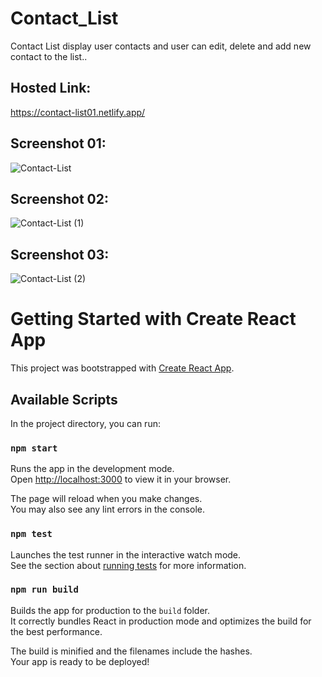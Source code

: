 # Contact_List

Contact List display user contacts and user can edit, delete and add new contact to the list..

## Hosted Link:

https://contact-list01.netlify.app/

## Screenshot 01:
![Contact-List](https://user-images.githubusercontent.com/106314383/201008087-5db405cf-c831-402c-805d-c253b86bf41d.png)

## Screenshot 02:
![Contact-List (1)](https://user-images.githubusercontent.com/106314383/201008132-ac11eb0d-e2a8-454e-be6f-4937fb42e492.png)



## Screenshot 03:
![Contact-List (2)](https://user-images.githubusercontent.com/106314383/201008167-df9e9f11-220a-4598-9bf8-2acb6493eaf0.png)




# Getting Started with Create React App

This project was bootstrapped with [Create React App](https://github.com/facebook/create-react-app).

## Available Scripts

In the project directory, you can run:

### `npm start`

Runs the app in the development mode.\
Open [http://localhost:3000](http://localhost:3000) to view it in your browser.

The page will reload when you make changes.\
You may also see any lint errors in the console.

### `npm test`

Launches the test runner in the interactive watch mode.\
See the section about [running tests](https://facebook.github.io/create-react-app/docs/running-tests) for more information.

### `npm run build`

Builds the app for production to the `build` folder.\
It correctly bundles React in production mode and optimizes the build for the best performance.

The build is minified and the filenames include the hashes.\
Your app is ready to be deployed!

